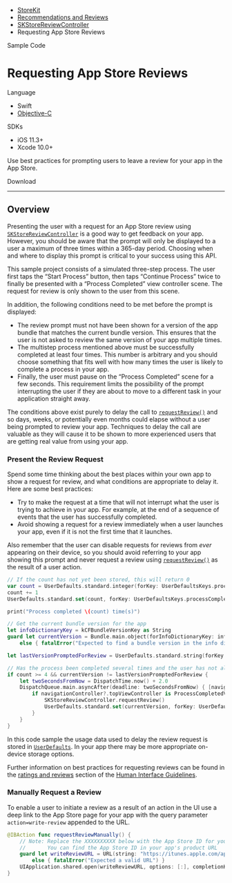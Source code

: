 - [StoreKit](dash-apple-api://load?request_key=csstorekit) 
- [Recommendations and Reviews](dash-apple-api://load?request_key=ts2920722) 
- [SKStoreReviewController](dash-apple-api://load?request_key=hso74swpiy) 
- Requesting App Store Reviews

Sample Code

# Requesting App Store Reviews

Language

- Swift
- [Objective-C](dash-apple-api://load?topic_id=2985630&language=occ)

SDKs

- iOS 11.3+
- Xcode 10.0+

Use best practices for prompting users to leave a review for your app in the App Store.

Download

------

## Overview

Presenting the user with a request for an App Store review using [`SKStoreReviewController`](dash-apple-api://load?topic_id=2851537&language=swift) is a good way to get feedback on your app. However, you should be aware that the prompt will only be displayed to a user a maximum of three times within a 365-day period. Choosing when and where to display this prompt is critical to your success using this API.

This sample project consists of a simulated three-step process. The user first taps the “Start Process” button, then taps “Continue Process” twice to finally be presented with a “Process Completed” view controller scene. The request for review is only shown to the user from this scene.

In addition, the following conditions need to be met before the prompt is displayed:

- The review prompt must not have been shown for a version of the app bundle that matches the current bundle version. This ensures that the user is not asked to review the same version of your app multiple times.
- The multistep process mentioned above must be successfully completed at least four times. This number is arbitrary and you should choose something that fits well with how many times the user is likely to complete a process in your app.
- Finally, the user must pause on the “Process Completed” scene for a few seconds. This requirement limits the possibility of the prompt interrupting the user if they are about to move to a different task in your application straight away.

The conditions above exist purely to delay the call to [`requestReview()`](dash-apple-api://load?topic_id=2851536&language=swift) and so days, weeks, or potentially even months could elapse without a user being prompted to review your app. Techniques to delay the call are valuable as they will cause it to be shown to more experienced users that are getting real value from using your app.

### Present the Review Request

Spend some time thinking about the best places within your own app to show a request for review, and what conditions are appropriate to delay it. Here are some best practices:

- Try to make the request at a time that will not interrupt what the user is trying to achieve in your app. For example, at the end of a sequence of events that the user has successfully completed.
- Avoid showing a request for a review immediately when a user launches your app, even if it is not the first time that it launches.

Also remember that the user can disable requests for reviews from *ever* appearing on their device, so you should avoid referring to your app showing this prompt and never request a review using [`requestReview()`](dash-apple-api://load?topic_id=2851536&language=swift) as the result of a user action.

```swift
// If the count has not yet been stored, this will return 0
var count = UserDefaults.standard.integer(forKey: UserDefaultsKeys.processCompletedCountKey)
count += 1
UserDefaults.standard.set(count, forKey: UserDefaultsKeys.processCompletedCountKey)

print("Process completed \(count) time(s)")

// Get the current bundle version for the app
let infoDictionaryKey = kCFBundleVersionKey as String
guard let currentVersion = Bundle.main.object(forInfoDictionaryKey: infoDictionaryKey) as? String
    else { fatalError("Expected to find a bundle version in the info dictionary") }

let lastVersionPromptedForReview = UserDefaults.standard.string(forKey: UserDefaultsKeys.lastVersionPromptedForReviewKey)

// Has the process been completed several times and the user has not already been prompted for this version?
if count >= 4 && currentVersion != lastVersionPromptedForReview {
    let twoSecondsFromNow = DispatchTime.now() + 2.0
    DispatchQueue.main.asyncAfter(deadline: twoSecondsFromNow) { [navigationController] in
        if navigationController?.topViewController is ProcessCompletedViewController {
            SKStoreReviewController.requestReview()
            UserDefaults.standard.set(currentVersion, forKey: UserDefaultsKeys.lastVersionPromptedForReviewKey)
        }
    }
}
```



In this code sample the usage data used to delay the review request is stored in [`UserDefaults`](dash-apple-api://load?topic_id=1413799&language=swift). In your app there may be more appropriate on-device storage options.

Further information on best practices for requesting reviews can be found in the [ratings and reviews](https://developer.apple.com/ios/human-interface-guidelines/system-capabilities/ratings-and-reviews/) section of the [Human Interface Guidelines](https://developer.apple.com/ios/human-interface-guidelines/).

### Manually Request a Review

To enable a user to initiate a review as a result of an action in the UI use a deep link to the App Store page for your app with the query parameter `action=write-review` appended to the URL.

```swift
@IBAction func requestReviewManually() {
    // Note: Replace the XXXXXXXXXX below with the App Store ID for your app
    //       You can find the App Store ID in your app's product URL
    guard let writeReviewURL = URL(string: "https://itunes.apple.com/app/idXXXXXXXXXX?action=write-review")
        else { fatalError("Expected a valid URL") }
    UIApplication.shared.open(writeReviewURL, options: [:], completionHandler: nil)
}
```